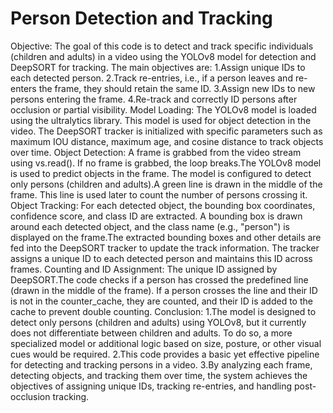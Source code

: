 # Person Detection and Tracking
Objective:
The goal of this code is to detect and track specific individuals (children and adults) in a video using the YOLOv8 model for detection and DeepSORT for tracking. The main objectives are:
1.Assign unique IDs to each detected person.
2.Track re-entries, i.e., if a person leaves and re-enters the frame, they should retain the same ID.
3.Assign new IDs to new persons entering the frame.
4.Re-track and correctly ID persons after occlusion or partial visibility.
Model Loading:
The YOLOv8 model is loaded using the ultralytics library. 
This model is used for object detection in the video.
The DeepSORT tracker is initialized with specific parameters such as maximum IOU distance, maximum age, and cosine distance to track objects over time.
Object Detection:
A frame is grabbed from the video stream using vs.read(). If no frame is grabbed, the loop breaks.The YOLOv8 model is used to predict objects in the frame. The model is configured to detect only persons (children and adults).A green line is drawn in the middle of the frame. This line is used later to count the number of persons crossing it.
Object Tracking:
For each detected object, the bounding box coordinates, confidence score, and class ID are extracted. A bounding box is drawn around each detected object, and the class name (e.g., "person") is displayed on the frame.The extracted bounding boxes and other details are fed into the DeepSORT tracker to update the track information. The tracker assigns a unique ID to each detected person and maintains this ID across frames.
Counting and ID Assignment:
The unique ID assigned by DeepSORT.The code checks if a person has crossed the predefined line (drawn in the middle of the frame). If a person crosses the line and their ID is not in the counter_cache, they are counted, and their ID is added to the cache to prevent double counting.
Conclusion:
1.The model is designed to detect only persons (children and adults) using YOLOv8, but it currently does not differentiate between children and adults. To do so, a more specialized model or additional logic based on size, posture, or other visual cues would be required.
2.This code provides a basic yet effective pipeline for detecting and tracking persons in a video. 
3.By analyzing each frame, detecting objects, and tracking them over time, the system achieves the objectives of assigning unique IDs, tracking re-entries, and handling post-occlusion tracking. 

